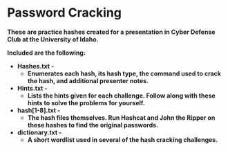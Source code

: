 <h1>Password Cracking</h1>
<b>
These are practice hashes created for a presentation in Cyber Defense Club at the University of Idaho.

Included are the following:
- Hashes.txt -
    - Enumerates each hash, its hash type, the command used to crack the hash, and additional presenter notes.
- Hints.txt -
    - Lists the hints given for each challenge. Follow along with these hints to solve the problems for yourself.
- hash[1-8].txt -
    - The hash files themselves. Run Hashcat and John the Ripper on these hashes to find the original passwords.
- dictionary.txt -
    - A short wordlist used in several of the hash cracking challenges.
</b>